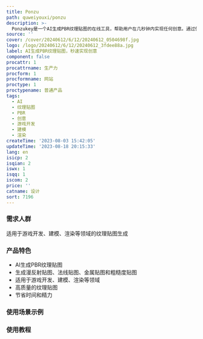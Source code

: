 ```yaml
---
title: Ponzu
path: quweiyouxi/ponzu
description: >-
  Ponzukey是一个AI生成PBR纹理贴图的在线工具，帮助用户在几秒钟内实现任何创意。通过使用Ponzukey，用户可以快速生成逼真的PBR贴图，包括漫反射贴图、法线贴图、金属贴图和粗糙度贴图。无论是游戏开发、建模、渲染还是其他设计工作，Ponzukey都可以提供高质量的纹理贴图，帮助用户节省时间和精力。Ponzukey提供免费和付费版本，付费版本提供更多高级功能和定制选项。
source: ''
cover: /cover/20240612/6/12/20240612_0504698f.jpg
logo: /logo/20240612/6/12/20240612_3fdee88a.jpg
label: AI生成PBR纹理贴图，秒速实现创意
component: false
procattr: 1
procattrname: 生产力
procform: 1
procformname: 网站
proctype: 1
proctypename: 普通产品
tags:
  - AI
  - 纹理贴图
  - PBR
  - 创意
  - 游戏开发
  - 建模
  - 渲染
createTime: '2023-08-03 15:42:05'
updateTime: '2023-08-18 20:15:33'
lang: en
isicp: 2
isqian: 2
iswx: 1
isqq: 1
iscom: 2
price: ''
catname: 设计
sort: 7196
---
```




### 需求人群
适用于游戏开发、建模、渲染等领域的纹理贴图生成

### 产品特色
- AI生成PBR纹理贴图
- 生成漫反射贴图、法线贴图、金属贴图和粗糙度贴图
- 适用于游戏开发、建模、渲染等领域
- 高质量的纹理贴图
- 节省时间和精力

### 使用场景示例


### 使用教程


  

